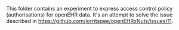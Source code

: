 This folder contains an experiment to express access control policy (authorisations) for openEHR data.
It's an attempt to solve the issue described in https://github.com/jorritspee/openEHRxNuts/issues/11.


